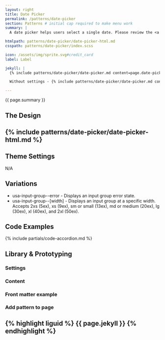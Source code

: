 ```yaml
---
layout: right
title: Date Picker
permalink: /patterns/date-picker
section: Patterns # initial cap required to make menu work
summary: |
  A date picker helps users select a single date. Please review the <a href="https://designsystem.digital.gov/components/date-picker/">USWDS: Date Picker</a> for more information on how to use this component.

htmlpath: patterns/date-picker/date-picker-html.md
csspath: patterns/date-picker/index.scss

icon: /assets/img/sprite.svg#credit_card
label: Label

jekyll: |
  {% include patterns/date-picker/date-picker.md content=page.date-picker.content settings=page.date-picker.settings %}

  Without settings - {% include patterns/date-picker/date-picker.md content=page.date-picker.content %}

---
```

{{ page.summary }}

## The Design
{% include patterns/date-picker/date-picker-html.md %}
---

## Theme Settings
N/A

## Variations
- usa-input-group--error - Displays an input group error state.
- usa-input-group--[width] - Displays an input group at a specific width. Accepts 2xs (5ex), xs (9ex), sm or small (13ex), md or medium (20ex), lg (30ex), xl (40ex), and 2xl (50ex).

## Code Examples
{% include partials/code-accordion.md %}

## Library & Prototyping


### Settings


### Content


### Front matter example


### Add pattern to page
{% highlight liguid %}
  {{ page.jekyll }}
{% endhighlight %}
---
